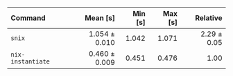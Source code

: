 | Command | Mean [s] | Min [s] | Max [s] | Relative |
|:---|---:|---:|---:|---:|
| `snix` | 1.054 ± 0.010 | 1.042 | 1.071 | 2.29 ± 0.05 |
| `nix-instantiate` | 0.460 ± 0.009 | 0.451 | 0.476 | 1.00 |
